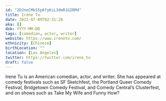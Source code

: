 ```yaml
---
id: "2DJneCMkS5p6fyKcL3dmR1GIRMd"
title: Irene Tu
date: 2022-07-09T02:31:28
aka: []
dob: YYYY-MM-DD
tags: [comedian, actor, writer]
website: https://www.irenetu.com/
ethnicity: [Chinese]
birthLocation: ""
location: [Los Angeles]
twitter: https://twitter.com/irene_tu
draft: false
---
```


Irene Tu is an American comedian, actor, and writer. She has appeared at comedy
festivals such as SF Sketchfest, the Portland Queer Comedy Festival, Bridgetown
Comedy Festival, and Comedy Central’s Clusterfest, and on shows such as Take My
Wife and Funny How?
